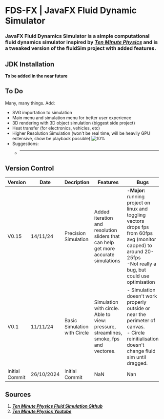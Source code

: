 # FDS-FX | JavaFX Fluid Dynamic Simulator
### JavaFX Fluid Dynamics Simulator is a simple computational fluid dynamics simulator inspired by [***Ten Minute Physics***](https://github.com/matthias-research/pages/blob/master/tenMinutePhysics/17-fluidSim.html) and is a tweaked version of the fluidSim project with added features.

## JDK Installation
**To be added in the near future**

## To Do
Many, many things. Add:
* SVG importation to simulation
* Main menu and simulation menu for better user experience
* 3D rendering with 3D object simulation (biggest side project)
* Heat transfer (for electronics, vehicles, etc)
* Higher Resolution Simulation (won't be real time, will be heavily GPU entensive, show be playback possible) ![10%](https://progress-bar.xyz/10)
* Suggestions:
  * ------

## Version Control
|Version|Date|Decription|Features|Bugs|
|-------|----|----------|--------|----|
|V0.15|14/11/24|Precision Simulation|Added iteration and resolution sliders that can help get more accurate simulations|-**Major:** running project on linux and toggling vectors drops fps from 60fps avg (monitor capped) to around 20-25fps<br> -Not really a bug, but could use optimisation|
|V0.1|11/11/24|Basic Simulation with Circle|Simulation with circle. Able to view: pressure, streamlines, smoke, fps and vectores.|- Simulation doesn't work properly outside or near the perimeter of canvas.<br>- Circle reinitialisation doesn't change fluid sim until dragged.|
|Initial Commit|26/10/2024|Initial Commit|NaN|Nan|

## Sources
1. [***Ten Minute Physics Fluid Simulation Github***](https://github.com/matthias-research/pages/blob/master/tenMinutePhysics/17-fluidSim.html)
2. [***Ten Minute Physics Youtube***](https://www.youtube.com/c/TenMinutePhysics)
